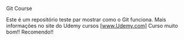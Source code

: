 Git Course

Este é um repositório teste par mostrar como o Git funciona.
Mais informações no site do Udemy cursos [www.Udemy.com]
Curso muito bom!! Recomendo!!


